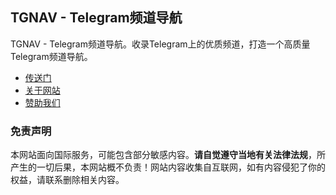 ## TGNAV - Telegram频道导航

TGNAV - Telegram频道导航。收录Telegram上的优质频道，打造一个高质量Telegram频道导航。

- [传送门](https://tgnav.github.io/)
- [关于网站](https://tgnav.github.io/about)
- [赞助我们](https://afdian.net/a/awaowo)

### 免责声明

本网站面向国际服务，可能包含部分敏感内容。**请自觉遵守当地有关法律法规**，所产生的一切后果，本网站概不负责！网站内容收集自互联网，如有内容侵犯了你的权益，请联系删除相关内容。

